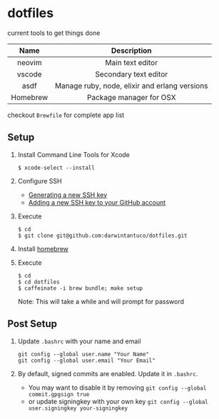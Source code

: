 # dotfiles

current tools to get things done

|   Name   |                  Description                  |
| :------: | :-------------------------------------------: |
|  neovim  |               Main text editor                |
|  vscode  |             Secondary text editor             |
|   asdf   | Manage ruby, node, elixir and erlang versions |
| Homebrew |            Package manager for OSX            |

checkout `Brewfile` for complete app list

## Setup

1. Install Command Line Tools for Xcode

   ```shell
   $ xcode-select --install
   ```

1. Configure SSH

   - [Generating a new SSH key](https://help.github.com/articles/generating-a-new-ssh-key-and-adding-it-to-the-ssh-agent/)
   - [Adding a new SSH key to your GitHub account](https://help.github.com/articles/adding-a-new-ssh-key-to-your-github-account/)

1. Execute

   ```shell
   $ cd
   $ git clone git@github.com:darwintantuco/dotfiles.git
   ```

1. Install [homebrew](https://brew.sh/)
1. Execute

   ```shell
   $ cd
   $ cd dotfiles
   $ caffeinate -i brew bundle; make setup
   ```

   Note: This will take a while and will prompt for password

## Post Setup

1. Update `.bashrc` with your name and email

   ```shell
   git config --global user.name "Your Name"
   git config --global user.email "Your Email"
   ```

1. By default, signed commits are enabled. Update it in `.bashrc`.
   - You may want to disable it by removing `git config --global commit.gpgsign true`
   - or update signingkey with your own key `git config --global user.signingkey your-signingkey`
